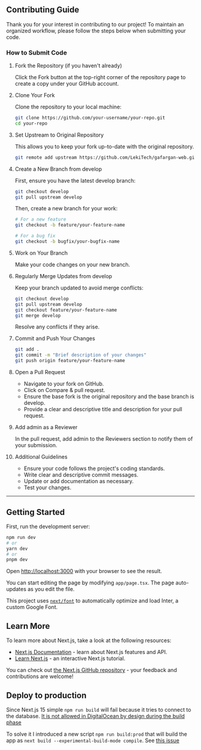 ## Contributing Guide

Thank you for your interest in contributing to our project! To maintain an organized workflow, please follow the steps below when submitting your code.

### How to Submit Code

1. Fork the Repository (if you haven't already)

   Click the Fork button at the top-right corner of the repository page to create a copy under your GitHub account.

2. Clone Your Fork

   Clone the repository to your local machine:

   ```bash
   git clone https://github.com/your-username/your-repo.git
   cd your-repo
   ```

3. Set Upstream to Original Repository

   This allows you to keep your fork up-to-date with the original repository.

   ```bash
   git remote add upstream https://github.com/LekiTech/gafargan-web.git
   ```

4. Create a New Branch from develop

   First, ensure you have the latest develop branch:

   ```bash
   git checkout develop
   git pull upstream develop
   ```

   Then, create a new branch for your work:

   ```bash
   # For a new feature
   git checkout -b feature/your-feature-name

   # For a bug fix
   git checkout -b bugfix/your-bugfix-name
   ```

5. Work on Your Branch

   Make your code changes on your new branch.

6. Regularly Merge Updates from develop

   Keep your branch updated to avoid merge conflicts:

   ```bash
   git checkout develop
   git pull upstream develop
   git checkout feature/your-feature-name
   git merge develop
   ```

   Resolve any conflicts if they arise.

7. Commit and Push Your Changes

   ```bash
   git add .
   git commit -m "Brief description of your changes"
   git push origin feature/your-feature-name
   ```

8. Open a Pull Request

   - Navigate to your fork on GitHub.
   - Click on Compare & pull request.
   - Ensure the base fork is the original repository and the base branch is develop.
   - Provide a clear and descriptive title and description for your pull request.

9. Add admin as a Reviewer

   In the pull request, add admin to the Reviewers section to notify them of your submission.

10. Additional Guidelines
    - Ensure your code follows the project's coding standards.
    - Write clear and descriptive commit messages.
    - Update or add documentation as necessary.
    - Test your changes.

---

## Getting Started

First, run the development server:

```bash
npm run dev
# or
yarn dev
# or
pnpm dev
```

Open [http://localhost:3000](http://localhost:3000) with your browser to see the result.

You can start editing the page by modifying `app/page.tsx`. The page auto-updates as you edit the file.

This project uses [`next/font`](https://nextjs.org/docs/basic-features/font-optimization) to automatically optimize and load Inter, a custom Google Font.

## Learn More

To learn more about Next.js, take a look at the following resources:

- [Next.js Documentation](https://nextjs.org/docs) - learn about Next.js features and API.
- [Learn Next.js](https://nextjs.org/learn) - an interactive Next.js tutorial.

You can check out [the Next.js GitHub repository](https://github.com/vercel/next.js/) - your feedback and contributions are welcome!

## Deploy to production

Since Next.js 15 simple `npm run build` will fail because it tries to connect to the database. [It is not allowed in DigitalOcean by design during the build phase](https://docs.digitalocean.com/support/why-does-my-app-fail-to-build-while-trying-to-connect-to-a-digitalocean-managed-database/)

To solve it I introduced a new script `npm run build:prod` that will build the app as `next build --experimental-build-mode compile`. See [this issue](https://github.com/vercel/next.js/discussions/67798#discussioncomment-12620519)
